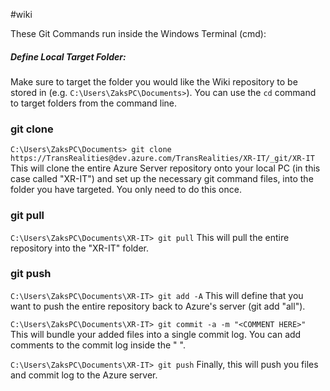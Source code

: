 #wiki

These Git Commands run inside the Windows Terminal (cmd):

##### Define Local Target Folder:
Make sure to target the folder you would like the Wiki repository to be stored in (e.g. `C:\Users\ZaksPC\Documents>`). 
You can use the `cd` command to target folders from the command line.

### git clone

`C:\Users\ZaksPC\Documents> git clone https://TransRealities@dev.azure.com/TransRealities/XR-IT/_git/XR-IT`
This will clone the entire Azure Server repository onto your local PC (in this case called "XR-IT") and set up the necessary git command files, into the folder you have targeted. You only need to do this once.

### git pull

`C:\Users\ZaksPC\Documents\XR-IT> git pull`
This will pull the entire repository into the "XR-IT" folder.

### git push

`C:\Users\ZaksPC\Documents\XR-IT> git add -A`
This will define that you want to push the entire repository back to Azure's server (git add "all").

`C:\Users\ZaksPC\Documents\XR-IT> git commit -a -m "<COMMENT HERE>"`
This will bundle your added files into a single commit log. You can add comments to the commit log inside the " ".

`C:\Users\ZaksPC\Documents\XR-IT> git push`
Finally, this will push you files and commit log to the Azure server.

